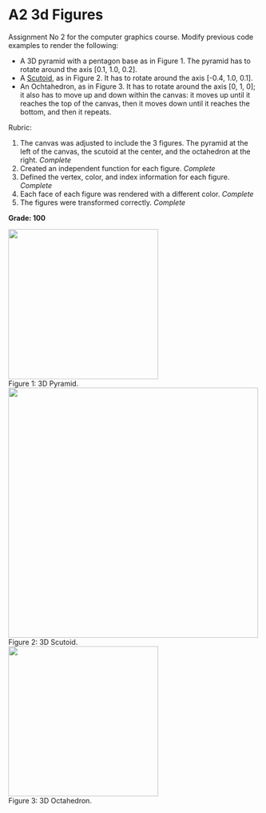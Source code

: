 # A2 3d Figures

Assignment No 2 for the computer graphics course. Modify previous code examples to render the following:

- A 3D pyramid with a pentagon base as in Figure 1. The pyramid has to rotate around the axis [0.1, 1.0, 0.2].
- A [Scutoid](https://en.wikipedia.org/wiki/Scutoid), as in Figure 2. It has to rotate around the axis [-0.4, 1.0, 0.1].
- An Ochtahedron, as in Figure 3. It has to rotate around the axis [0, 1, 0]; it also has to move up and down within the canvas: it moves up until it reaches the top of the canvas, then it moves down until it reaches the bottom, and then it repeats.

Rubric:

1. The canvas was adjusted to include the 3 figures. The pyramid at the left of the canvas, the scutoid at the center, and the octahedron at the right.  *Complete* 
2. Created an independent function for each figure. *Complete* 
3. Defined the vertex, color, and index information for each figure. *Complete* 
4. Each face of each figure was rendered with a different color. *Complete* 
5. The figures were transformed correctly. *Complete* 

**Grade: 100**

<img src="Images/Pyramid.png" width="300">
<br/>Figure 1: 3D Pyramid.<br/>

<img src="Images/scutoid.png" width="500">
<br/>Figure 2: 3D Scutoid.<br/>

<img src="Images/Octahedron.jpg" width="300">
<br/>Figure 3: 3D Octahedron.